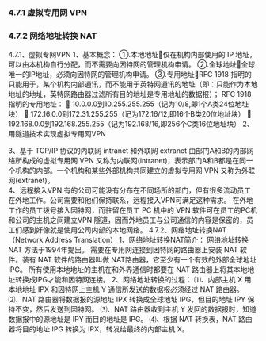 ### 4.7.1 虚拟专用网 VPN

### 4.7.2 网络地址转换 NAT



4.7.1、虚拟专网VPN
1、基本概念：
①.本地地址仅在机构内部使用的 IP 地址，可以由本机构自行分配，而不需要向因特网的管理机构申请。
②.全球地址全球唯一的IP地址，必须向因特网的管理机构申请。 
③.专用地址RFC 1918 指明的只能用于，某个机构内部通讯，而不能用于英特网通讯的地址（即：只能作为本地地址的地址，英特网路由器过滤所有目的地址是专用地址的数据报）；
	RFC 1918 指明的专用地址：
	10.0.0.0到10.255.255.255（记为10/8,即1个A类24位地址块）
	172.16.0.0到172.31.255.255（记为172.16/12,即16个B类20位地址块）
	192.168.0.0到192.168.255.255（记为192.168/16,即256个C类16位地址块）
2、用隧道技术实现虚拟专用网VPN
 
3、基于 TCP/IP 协议的内联网 intranet 和外联网 extranet
由部门A和B的内部网络所构成的虚拟专用网 VPN 又称为内联网(intranet)，表示部门A和B都是在同一个机构的内部。一个机构和某些外部机构共同建立的虚拟专用网 VPN 又称为外联网(extranet)。  
4、远程接入VPN
有的公司可能没有分布在不同场所的部门，但有很多流动员工在外地工作。公司需要和他们保持联系，远程接入VPN可满足这种需求。
在外地工作的员工拨号接入因特网，而驻留在员工 PC 机中的 VPN 软件可在员工的PC机和公司的主机之间建立VPN 隧道，因而外地员工与公司通信的内容是保密的，员工们感到好像就是使用公司内部的本地网络。 
4.7.2、网络地址转换NAT（Network Address Translation）
1、网络地址转换NAT简介：
网络地址转换 NAT  方法于1994年提出。
需要在专用网连接到因特网的路由器上安装 NAT 软件。装有 NAT 软件的路由器叫做 NAT路由器，它至少有一个有效的外部全球地址 IPG。
所有使用本地地址的主机在和外界通信时都要在 NAT 路由器上将其本地地址转换成IPG才能和因特网连接。 
2、网络地址转换的过程：
⑴、内部主机 X 用本地地址 IPX 和因特网上主机 Y 通信所发送的数据报必须经过 NAT 路由器。
⑵、NAT 路由器将数据报的源地址 IPX 转换成全球地址 IPG，但目的地址 IPY 保持不变，然后发送到因特网。
⑶、NAT 路由器收到主机 Y 发回的数据报时，知道数据报中的源地址是 IPY 而目的地址是 IPG。
⑷、根据 NAT 转换表，NAT 路由器将目的地址 IPG 转换为 IPX，转发给最终的内部主机 X。

